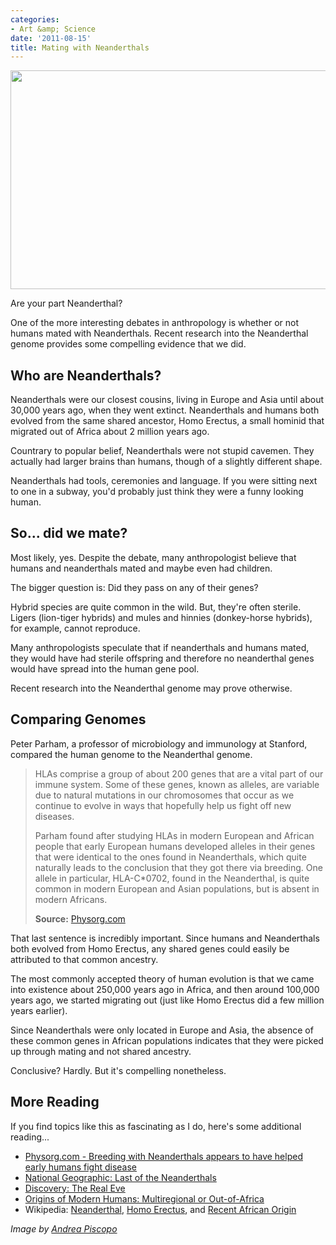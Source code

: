 ```yaml
---
categories:
- Art &amp; Science
date: '2011-08-15'
title: Mating with Neanderthals
---
```


<img src="https://gomakethings.com/wp-content/uploads/2011/08/Neanderthal-524x350.jpg" alt="" title="Neanderthal" width="524" height="350" class="aligncenter size-medium wp-image-1048" />

Are your part Neanderthal?

One of the more interesting debates in anthropology is whether or not humans mated with Neanderthals. Recent research into the Neanderthal genome provides some compelling evidence that we did.
<!--more-->
<h2>Who are Neanderthals?</h2>

Neanderthals were our closest cousins, living in Europe and Asia until about 30,000 years ago, when they went extinct. Neanderthals and humans both evolved from the same shared ancestor, Homo Erectus, a small hominid that migrated out of Africa about 2 million years ago.

Countrary to popular belief, Neanderthals were not stupid cavemen. They actually had larger brains than humans, though of a slightly different shape.

Neanderthals had tools, ceremonies and language. If you were sitting next to one in a subway, you'd probably just think they were a funny looking human.

<h2>So... did we mate?</h2>

Most likely, yes. Despite the debate, many anthropologist believe that humans and neanderthals mated and maybe even had children.

The bigger question is: Did they pass on any of their genes?

Hybrid species are quite common in the wild. But, they're often sterile. Ligers (lion-tiger hybrids) and mules and hinnies (donkey-horse hybrids), for example, cannot reproduce.

Many anthropologists speculate that if neanderthals and humans mated, they would have had sterile offspring and therefore no neanderthal genes would have spread into the human gene pool.

Recent research into the Neanderthal genome may prove otherwise.

<h2>Comparing Genomes</h2>

Peter Parham, a professor of microbiology and immunology at Stanford, compared the human genome to the Neanderthal genome.

<blockquote>HLAs comprise a group of about 200 genes that are a vital part of our immune system. Some of these genes, known as alleles, are variable due to natural mutations in our chromosomes that occur as we continue to evolve in ways that hopefully help us fight off new diseases.

Parham found after studying HLAs in modern European and African people that early European humans developed alleles in their genes that were identical to the ones found in Neanderthals, which quite naturally leads to the conclusion that they got there via breeding. One allele in particular, HLA-C*0702, found in the Neanderthal, is quite common in modern European and Asian populations, but is absent in modern Africans.

<strong>Source:</strong> <a href="http://www.physorg.com/news/2011-06-neanderthals-early-humans-disease.html">Physorg.com</a></blockquote>

That last sentence is incredibly important. Since humans and Neanderthals both evolved from Homo Erectus, any shared genes could easily be attributed to that common ancestry.

The most commonly accepted theory of human evolution is that we came into existence about 250,000 years ago in Africa, and then around 100,000 years ago, we started migrating out (just like Homo Erectus did a few million years earlier).

Since Neanderthals were only located in Europe and Asia, the absence of these common genes in African populations indicates that they were picked up through mating and not shared ancestry.

Conclusive? Hardly. But it's compelling nonetheless.

<h2>More Reading</h2>

If you find topics like this as fascinating as I do, here's some additional reading...

<ul>
<li><a href="http://www.physorg.com/news/2011-06-neanderthals-early-humans-disease.html">Physorg.com - Breeding with Neanderthals appears to have helped early humans fight disease</a></li>
<li><a href="http://ngm.nationalgeographic.com/2008/10/neanderthals/hall-text">National Geographic: Last of the Neanderthals</a></li>
<li><a href="http://video.google.com/videoplay?docid=6258753633440143133">Discovery: The Real Eve</a></li>
<li><a href="http://www.actionbioscience.org/evolution/johanson.html">Origins of Modern Humans: Multiregional or Out-of-Africa</a></li>
<li>Wikipedia: <a href="http://en.wikipedia.org/wiki/Neanderthal">Neanderthal</a>, <a href="http://en.wikipedia.org/wiki/Homo_erectus">Homo Erectus</a>, and <a href="http://en.wikipedia.org/wiki/Recent_African_origin_of_modern_humans">Recent African Origin</a></li>
</ul>

<em>Image by <a href="http://www.flickr.com/photos/19799714@N00/1672208043/">Andrea Piscopo</a></em>